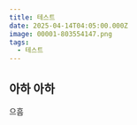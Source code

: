 ```yaml
---
title: 테스트
date: 2025-04-14T04:05:00.000Z
image: 00001-803554147.png
tags:
  - 테스트
---
```

## 아하 아하

 으흠
